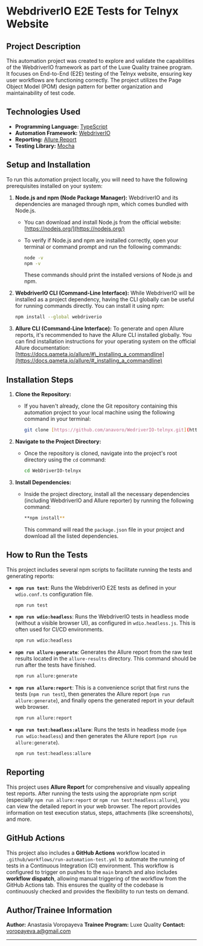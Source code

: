 # WebdriverIO E2E Tests for Telnyx Website

## Project Description

This automation project was created to explore and validate the capabilities of the WebdriverIO framework as part of the Luxe Quality trainee program. It focuses on End-to-End (E2E) testing of the Telnyx website, ensuring key user workflows are functioning correctly. The project utilizes the Page Object Model (POM) design pattern for better organization and maintainability of test code.

## Technologies Used

- **Programming Language:** [TypeScript](https://www.typescriptlang.org/)
- **Automation Framework:** [WebdriverIO](https://webdriver.io/)
- **Reporting:** [Allure Report](https://docs.qameta.io/allure/)
- **Testing Library:** [Mocha](https://mochajs.org/)

## Setup and Installation

To run this automation project locally, you will need to have the following prerequisites installed on your system:

1.  **Node.js and npm (Node Package Manager):** WebdriverIO and its dependencies are managed through npm, which comes bundled with Node.js.

    - You can download and install Node.js from the official website: [https://nodejs.org/](https://nodejs.org/)
    - To verify if Node.js and npm are installed correctly, open your terminal or command prompt and run the following commands:

      ```bash
      node -v
      npm -v
      ```

      These commands should print the installed versions of Node.js and npm.

2.  **WebdriverIO CLI (Command-Line Interface):** While WebdriverIO will be installed as a project dependency, having the CLI globally can be useful for running commands directly. You can install it using npm:

    ```bash
    npm install --global webdriverio
    ```

3.  **Allure CLI (Command-Line Interface):** To generate and open Allure reports, it's recommended to have the Allure CLI installed globally. You can find installation instructions for your operating system on the official Allure documentation: [https://docs.qameta.io/allure/#\_installing_a_commandline](https://docs.qameta.io/allure/#_installing_a_commandline)

## Installation Steps

1.  **Clone the Repository:**

    - If you haven't already, clone the Git repository containing this automation project to your local machine using the following command in your terminal:

      ```bash
      git clone [https://github.com/anavoro/WedriverIO-telnyx.git](https://github.com/anavoro/WedriverIO-telnyx.git)
      ```

2.  **Navigate to the Project Directory:**

    - Once the repository is cloned, navigate into the project's root directory using the `cd` command:

      ```bash
      cd WebDriverIO-telnyx
      ```

3.  **Install Dependencies:**

    - Inside the project directory, install all the necessary dependencies (including WebdriverIO and Allure reporter) by running the following command:

      ```bash
      **npm install**
      ```

      This command will read the `package.json` file in your project and download all the listed dependencies.

## How to Run the Tests

This project includes several npm scripts to facilitate running the tests and generating reports:

- **`npm run test`**: Runs the WebdriverIO E2E tests as defined in your `wdio.conf.ts` configuration file.

  ```bash
  npm run test
  ```

- **`npm run wdio:headless`**: Runs the WebdriverIO tests in headless mode (without a visible browser UI), as configured in `wdio.headless.js`. This is often used for CI/CD environments.

  ```bash
  npm run wdio:headless
  ```

- **`npm run allure:generate`**: Generates the Allure report from the raw test results located in the `allure-results` directory. This command should be run after the tests have finished.

  ```bash
  npm run allure:generate
  ```

- **`npm run allure:report`**: This is a convenience script that first runs the tests (`npm run test`), then generates the Allure report (`npm run allure:generate`), and finally opens the generated report in your default web browser.

  ```bash
  npm run allure:report
  ```

- **`npm run test:headless:allure`**: Runs the tests in headless mode (`npm run wdio:headless`) and then generates the Allure report (`npm run allure:generate`).

  ```bash
  npm run test:headless:allure
  ```

## Reporting

This project uses **Allure Report** for comprehensive and visually appealing test reports. After running the tests using the appropriate npm script (especially `npm run allure:report` or `npm run test:headless:allure`), you can view the detailed report in your web browser. The report provides information on test execution status, steps, attachments (like screenshots), and more.

## GitHub Actions

This project also includes a **GitHub Actions** workflow located in `.github/workflows/run-automation-test.yml` to automate the running of tests in a Continuous Integration (CI) environment. This workflow is configured to trigger on pushes to the `main` branch and also includes **workflow dispatch**, allowing manual triggering of the workflow from the GitHub Actions tab. This ensures the quality of the codebase is continuously checked and provides the flexibility to run tests on demand.

## Author/Trainee Information

**Author:** Anastasia Voropayeva
**Trainee Program:** Luxe Quality
**Contact:** voropayeva.a@gmail.com

---

